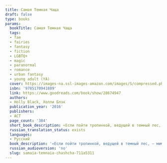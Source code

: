 ```yaml
---
title: Самая Темная Чаща
draft: false
type: books
params:
  bookTitle: Самая Темная Чаща
  tags:
  - fae
  - fairies
  - fantasy
  - fiction
  - LGBTQ+
  - magic
  - paranormal
  - romance
  - urban fantasy
  - young adult (YA)
  cover: https://images-na.ssl-images-amazon.com/images/S/compressed.photo.goodreads.com/books/1453485838i/28674947.jpg
  isbn: '9785170941889'
  link: https://www.goodreads.com/book/show/28674947
  authors:
  - Holly Black, Холли Блэк
  publication_year: '2016'
  publishers:
  - АСТ
  page_count: '384'
  short_book_description: «Если пойти тропинкой, ведущей в темный лес, — мимо ручья и поваленного дерева, кишащего мокрицами и термитами, — то придешь к стеклянному гробу. Он стоит прямо на земле, а в нем спит мальчик — с...
  russian_translation_status: exists
  languages:
  - Русский
  book_description: '«Если пойти тропинкой, ведущей в темный лес, — мимо ручья и поваленного дерева, кишащего мокрицами и термитами, — то придешь к стеклянному гробу. Он стоит прямо на земле, а в нем спит мальчик — с рогами и острыми, как ножи, ушами.» – в детстве Хейзел думала, что этот мальчик — принц, и мечтала, что однажды он проснется, и будет мудро и справедливо править своим царством, и не будет таким жестоким и коварным, как многие феи и эльфы. Хейзел выросла и забыла истории, которые сочиняла о рогатом мальчике. Всем известно, что он никогда не проснется. Но однажды это все-таки произошло… Весь мир перевернулся вверх дном. И Хейзел ждет все, что полагается в таких случаях: любовь, предательство и подвиги.'
  russian_audioversion: 'no'
  slug: samaia-temnaia-chashcha-711a5311
---
```


